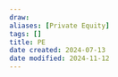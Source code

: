 ```yaml
---
draw:
aliases: [Private Equity]
tags: []
title: PE
date created: 2024-07-13
date modified: 2024-11-12
---
```

